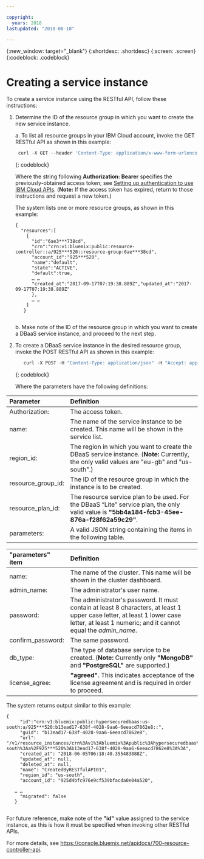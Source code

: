 ```yaml
---

copyright:
  years: 2018
lastupdated: "2018-08-10"

---
```


{:new_window: target="_blank"}
{:shortdesc: .shortdesc}
{:screen: .screen}
{:codeblock: .codeblock}


# Creating a service instance

To create a service instance using the RESTful API, follow these instructions:

1. Determine the ID of the resource group in which you want to create the new service instance.

   a. To list all resource groups in your IBM Cloud account, invoke the GET RESTful API as shown in this example:
   
      ```javascript
       curl -X GET --header 'Content-Type: application/x-www-form-urlencoded' --header 'Accept: application/json' --header 'Authorization:   Bearer eyJraWQiOiIyMDE3MT*** ***3V4pMYrOvMniLA' https://resource-manager.bluemix.net/v1/resource_groups 
      ```
      {: codeblock}

     Where the string following **Authorization: Bearer** specifies the previously-obtained access token; see [Setting up authentication to use IBM Cloud APIs](../../../docs/services/hyper-protect-dbaas/icloud_auth.html). (**Note:** If the access token has expired, return to those instructions and request a new token.)

     The system lists one or more resource groups, as shown in this example:
     
     <pre><code class="hljs">{
     "resources":[
       {
         "id":"6ae3***738cd",
         "crn":"crn:v1:bluemix:public:resource-controller::a/925***520::resource-group:6ae***38cd",
         "account_id":"925***520",
         "name":"default",
         "state":"ACTIVE",
         "default":true,
         … …
         "created_at":"2017-09-17T07:19:38.889Z","updated_at":"2017-09-17T07:19:38.889Z"
         },
         … …
       ]
      }
     </code></pre>
   
   b. Make note of the ID of the resource group in which you want to create a DBaaS service instance, and proceed to the next step.

2. To create a DBaaS service instance in the desired resource group, invoke the POST RESTful API as shown in this example:
  
   ```javascript
      curl -X POST -H "Content-Type: application/json" -H "Accept: application/json" -H "Authorization: Bearer eyJraWQiOiIyMDE3MT*** ***3V4pMYrOvMniLA" --data '{"name":"CreatedByRESTfulAPI01", "region_id": "us-south", "resource_group_id": "6ae3***738cd", "resource_plan_id": "5bb4a184-fcb3-45ee-876a-f28f62a59c29", "parameters":{"name":"RESTfulAPITest01", "admin_name":"admin", "password":"Pass1234", "confirm_password":"Pass1234","db_type":"MongoDB","license_agree":["agreed"]}}' https://resource-controller.ng.bluemix.net/v1/resource_instances 
     ```
   {: codeblock}

   Where the parameters have the following definitions:
   
| Parameter           | Definition                                                    |
| :---------------    | :------------------------------------------------------------- |  
| Authorization:      | The access token.  |
| name:               | The name of the service instance to be created. This name will be shown in the service list. |
| region_id:          | The region in which you want to create the DBaaS service instance. (**Note:** Currently, the only valid values are "eu-gb" and "us-south".) |
| resource_group_id:  | The ID of the resource group in which the instance is to be created. |
| resource_plan_id:   | The resource service plan to be used. For the DBaaS “Lite” service plan, the only valid value is **"5bb4a184-fcb3-45ee-876a-f28f62a59c29"**. |
| parameters:         | A valid JSON string containing the items in the following table. |  
  
| "parameters" item   | Definition |
| :--------------- |  :------------------------------------------------------------- |
| name:            | The name of the cluster. This name will be shown in the cluster dashboard. |
| admin_name:      | The administrator's user name. |
| password:         | The administrator's password. It must contain at least 8 characters, at least 1 upper case letter, at least 1 lower case letter, at least 1 numeric; and it cannot equal the *admin_name*. |
| confirm_password: | The same password. |
| db_type:          | The type of database service to be created. (**Note:** Currently only **"MongoDB"** and **"PostgreSQL"** are supported.) |
| license_agree:    | **"agreed"**. This indicates acceptance of the license agreement and is required in order to proceed. |
   
   The system returns output similar to this example:
   
   <pre><code class="hljs">{
     "id":"crn:v1:bluemix:public:hypersecuredbaas:us-south:a/925***520:b13ead17-638f-4028-9aa6-6eeacd7862e8::",
     "guid": "b13ead17-638f-4028-9aa6-6eeacd7862e8",
     "url": "/v1/resource_instances/crn%3Av1%3Abluemix%3Apublic%3Ahypersecuredbaas%3Aus-south%3Aa%2F925***520%3Ab13ead17-638f-4028-9aa6-6eeacd7862e8%3A%3A",
     "created_at": "2018-06-05T06:18:40.355483888Z",
     "updated_at": null,
     "deleted_at": null,
     "name": "CreatedByRESTfulAPI01",
     "region_id": "us-south",
     "account_id": "925d4bfc976e9cf539bfacda0e04a520",
     
   … …
     "migrated": false
   }
   </code></pre>
   
   For future reference, make note of the **"id"** value assigned to the service instance, 
   as this is how it must be specified when invoking other RESTful APIs.

For more details, see https://console.bluemix.net/apidocs/700-resource-controller-api.

